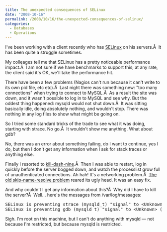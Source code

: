 ```yaml
---
title: The unexpected consequences of SELinux
date: "2008-10-16"
permalink: /2008/10/16/the-unexpected-consequences-of-selinux/
categories:
  - Databases
  - Operations
---
```

I've been working with a client recently who has [SELinux][1] on his servers.Â  It has been quite a struggle sometimes.

My colleages tell me that SELinux has a pretty noticeable performance impact.Â  I am not sure if we have benchmarks to support this; at any rate, the client said it's OK, we'll take the performance hit.

There have been a few problems (Nagios can't run because it can't write to its own pid file, etc etc).Â  Last night there was something new: "too many connections" when trying to connect to MySQL.Â  As a result the site was down, and it wasn't possible to log in to MySQL and see why. But the oddest thing happened: mysqld would not shut down.Â  It was sitting basically idle, doing absolutely nothing, and wouldn't stop. There was nothing in any log files to show what might be going on.

<!--more-->

So I tried some standard tricks of the trade to see what it was doing, starting with strace. No go.Â  It wouldn't show me anything. What about gdb?

No, there was an error about something failing, do I want to continue, yes I do, but then I don't get any information when I ask for stack traces or anything else.

Finally I resorted to [kill-dash-nine][2].Â  Then I was able to restart, log in quickly before the server bogged down, and watch the processlist grow full of unauthenticated connections. Ah hah! It's a networking problem.Â  [The old skip-name-resolve problem][3] reared its ugly head. It was an easy fix.

And why couldn't I get any information about this?Â  Why did I have to kill the server?Â  Well&#8230; here's the messages from /var/log/messages:

<pre>SELinux is preventing strace (mysqld_t) "signal" to &lt;Unknown&gt; (unconfined_t).
SELinux is preventing gdb (mysqld_t) "signal" to &lt;Unknown&gt; (unconfined_t).</pre>

Sigh. I'm root on this machine, but I can't do anything with mysqld &#8212; not because I'm restricted, but because mysqld is restricted.

 [1]: http://www.nsa.gov/selinux/
 [2]: http://www.youtube.com/watch?v=Fow7iUaKrq4
 [3]: http://www.mysqlperformanceblog.com/2008/05/31/dns-achilles-heel-mysql-installation/
